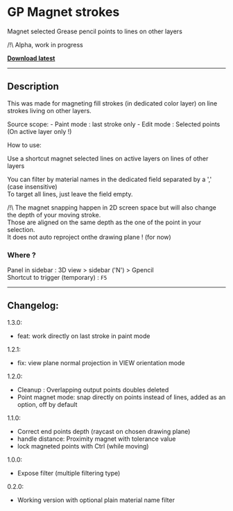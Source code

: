 # GP Magnet strokes

Magnet selected Grease pencil points to lines on other layers

/!\ Alpha, work in progress

**[Download latest](https://github.com/Pullusb/GP_magnet_strokes/archive/master.zip)**

<!-- ### [Demo Youtube]() -->

---  

## Description

This was made for magneting fill strokes (in dedicated color layer) on line strokes living on other layers.

Source scope:
    - Paint mode : last stroke only
    - Edit mode : Selected points (On active layer only !)

How to use:  

Use a shortcut magnet selected lines on active layers on lines of other layers

You can filter by material names in the dedicated field separated by a ',' (case insensitive)  
To target all lines, just leave the field empty.

/!\ The magnet snapping happen in 2D screen space but will also change the depth of your moving stroke.  
Those are aligned on the same depth as the one of the point in your selection.  
It does not auto reproject onthe drawing plane ! (for now)  

### Where ?

Panel in sidebar : 3D view > sidebar ('N') > Gpencil  
Shortcut to trigger (temporary) : `F5`

<!--
## Todo:
- resample on the fly
- resample shortcut ?
- authorize snapping on the same layer as option
- Brush mode... (complex, maybe on another version)
-  -->

<!-- ## Done
- Autoclean overlapping output points locations -->

---

## Changelog:

1.3.0:

- feat: work directly on last stroke in paint mode

1.2.1:

- fix: view plane normal projection in VIEW orientation mode

1.2.0:

- Cleanup : Overlapping output points doubles deleted
- Point magnet mode: snap directly on points instead of lines, added as an option, off by default  

1.1.0:

- Correct end points depth (raycast on chosen drawing plane)
- handle distance: Proximity magnet with tolerance value
- lock magneted points with Ctrl (while moving)


1.0.0:

- Expose filter (multiple filtering type)

0.2.0:

- Working version with optional plain material name filter